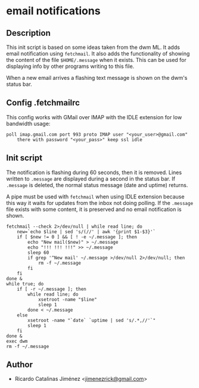 email notifications
===================

Description
-----------

This init script is based on some ideas taken from the dwm ML. It adds email
notification using `fetchmail`. It also adds the functionality of showing the
content of the file `$HOME/.message` when it exists. This can be used for
displaying info by other programs writing to this file.

When a new email arrives a flashing text message is shown on the dwm's
status bar.

Config .fetchmailrc
-------------------
This config works with GMail over IMAP with the IDLE extension for low bandwidth usage:

	poll imap.gmail.com port 993 proto IMAP user "<your_user>@gmail.com"
		there with password "<your_pass>" keep ssl idle

Init script
-----------

The notification is flashing during 60 seconds, then it is removed. Lines
written to `.message` are displayed during a second in the status bar. If
`.message` is deleted, the normal status message (date and uptime) returns.

A pipe must be used with `fetchmail` when using IDLE extension because this way
it waits for updates from the inbox not doing polling.
If the `.message` file exists with some content, it is preserved and no email
notification is shown.

	fetchmail --check 2>/dev/null | while read line; do
		new=`echo $line | sed 's/(//' | awk '{print $1-$3}'`
		if [ $new != 0 ] && [ ! -e ~/.message ]; then
			echo "New mail($new)" > ~/.message
			echo "!!! !!! !!!" >> ~/.message
			sleep 60
			if grep '^New mail' ~/.message >/dev/null 2>/dev/null; then
				rm -f ~/.message
			fi
		fi
	done &
	while true; do
		if [ -r ~/.message ]; then
			while read line; do
				xsetroot -name "$line"
				sleep 1
			done < ~/.message
		else
			xsetroot -name "`date` `uptime | sed 's/.*,//'`"
			sleep 1
		fi
	done &
	exec dwm
	rm -f ~/.message

Author
------

- Ricardo Catalinas Jiménez <[jimenezrick@gmail.com](mailto:jimenezrick@gmail.com)>
